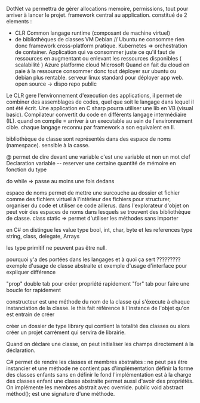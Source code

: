 DotNet va permettra de gérer allocations memoire, permissions, tout pour arriver à lancer le projet. framework central au application. 
constitué de 2 elements : 
 -  CLR Common langage runtime (composant de machine virtuel)
 - de bibliothèques de classes
VM Debian // Ubuntu ne consomme rien donc framework cross-platform pratique. 
Kubernetes => orchestration de container. Application qui va consommer juste ce qu'il faut de ressources en augmentant ou enlevant les ressources disponibles ( scalabilité )
Azure platforme cloud Microsoft
Quand on fait du cloud on paie à la ressource consommer donc tout déployer sur ubuntu ou debian plus rentable. serveur linux standard pour déployer app web.
open source -> dispo repo public 

Le CLR gere l'environnement d'execution des applications, il permet de combiner des assemblages de codes, quel que soit le langage dans lequel il ont été écrit. Une application en C sharp pourra utiliser une lib en VB (visual basic). Compilateur convertit du code en différents langage intermédiaire (IL). quand on compile = arriver à un executable au sein de l'environnement cible. chaque langage reconnu par framework a son equivalent en Il.

bibliothèque de classe sont représentés dans des espace de noms (namespace).
sensible à la casse.

@ permet de dire devant une variable c'est une variable et non un mot clef
Declaration variable -- reserver une certaine quantité de mémoire en fonction du type

do while => passe au moins une fois dedans

espace de noms permet de mettre une surcouche au dossier et fichier comme des fichiers virtuel à l'intèrieur des fichiers
pour structurer, organiser du code et utiliser ce code aillerus. 
dans l'explorateur d'objet on peut voir des espaces de noms dans lesquels se trouvent des bibliothèque de classe. 
class static => permet d'utiliser les méthodes sans importer 

en C# on distingue les value type bool, int, char, byte et les references type string, class, delegate, Arrays

les type primitif ne peuvent pas être null.

pourquoi y'a des portées dans les langages et à quoi ça sert ?????????
exemple d'usage de classe abstraite et exemple d'usage d'interface pour expliquer différence

"prop" double tab pour créer propriété rapidement 
"for" tab pour faire une boucle for rapidement

constructeur est une méthode du nom de la classe qui s'éxecute à chaque instanciation de la classe. 
le this fait référence à l'instance de l'objet qu'on est entrain de créer

créer un dossier de type library qui contient la totalité des classes 
ou alors créer un projet carrément qui servira de librairie. 


Quand on déclare une classe, on peut initialiser les champs directement à la déclaration.

C# permet de rendre les classes et membres abstraites : 
ne peut pas être instancier et une méthode ne contient pas d'implémentation
définir la forme des classes enfants sans en définir le fond l'implémentation est à la charge des classes enfant
une classe abstraite permet aussi d'avoir des propriétés.
On implémente les membres abstrait avec override. 
public void abstract méthod(); est une signature d'une méthode. 